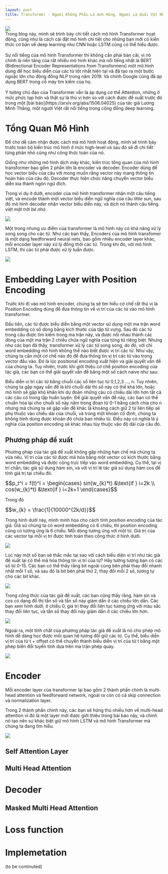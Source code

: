 ```yaml
---
layout: post
title: Transformer - Ngươi Không Phải Là Anh Hùng, Ngươi Là Quái Vật Nhiều Đầu.
---
```



<div class="img-div-any-width" markdown="0">
    <img src="/images/transformer/transformer.jpg" />
</div>
Trong blog này, mình sẽ trình bày chi tiết cách mô hình Transformer hoạt động, cũng như là cách cài đặt mô hình chi tiết cho những bạn mới có kiến thức cơ bản về deep learning như CNN hoặc LSTM cũng có thể hiểu được.<br/><br/>Sự nổi tiếng của mô hình Transformer thì không cần phải bàn cãi, vì nó chính là nền tảng của rất nhiều mô hình khác mà nổi tiếng nhất là BERT (Bidirectional Encoder Representations from Transformers) một mô hình dùng để học biểu diễn của các từ tốt nhất hiện tại và đã tạo ra một bước ngoặc lớn cho động đồng NLP trong năm 2019. Và chính Google cũng đã áp dụng BERT trong cỗ máy tìm kiếm của họ.<br/><br/>Ý tưởng chủ đạo của Transformer vẫn là áp dụng cơ thể Attention, những ở mức phức tạp hơn và thật sự là thú vị hơn so với cách được đề xuất trước đó trong một [bài báo](https://arxiv.org/abs/1508.04025) của tác giả Lương Minh Thắng, một người Việt rất nổi tiếng trong cộng đồng deep learning. 

# Tổng Quan Mô Hình
Để cho dễ cảm nhận được cách mà mô hình hoạt động, mình sẽ trình bày trước toàn bộ kiến trúc mô hình ở mức high-level và sau đó sẽ đi chi tiết từng phân nhỏ cũng như công thức toán của nó. 

Giống như những mô hình dịch máy khác, kiến trúc tổng quan của mô hình transformer bao gồm 2 phần lớn là encoder và decoder. Encoder dùng để học vector biểu của câu với mong muốn rằng vector này mang thông tin hoàn hảo của câu đó. Decoder thực hiện chức năng chuyển vector biểu diễn kia thành ngôn ngứ đích.

Trong ví dụ ở dưới, encoder của mô hình transformer nhận một câu tiếng việt, và encode thành một vector biểu diễn ngữ nghĩa của câu <i>little sun</i>, sau đó mô hình decoder nhận vector biểu diễn này, và dịch nó thành câu tiếng việt <i>mặt trời bé nhỏ</i>

<div class="img-div" markdown="0">
    <img src="/images/transformer/overview.jpg" />
</div>

Một trong nhưng ưu điểm của transformer là mô hình này có khả năng xử lý song song cho các từ. Như các bạn thấy, Encoders của mô hình transfomer là một dạng feedforward neural nets, bao gồm nhiều encoder layer khác, mỗi encoder layer này xử lý đồng thời các từ. Trong khi đó, với mô hình LSTM, thì các từ phải được xử lý tuần được. 

<div class="img-div-any-width" markdown="0">
    <img src="/images/transformer/overview2.jpg" />
</div>

# Embedding Layer with Position Encoding
Trước khi đi vào mô hình encoder, chúng ta sẽ tìm hiểu cơ chế rất thú vị là Position Encoding dùng để đưa thông tin về vị trí của các từ vào mô hình transformer.

Đầu tiên, các từ được biểu diễn bằng một vector sử dụng một ma trận word embedding có số dòng bằng kích thước của tập từ vựng. Sau đó các từ trong câu được tìm kiếm trong ma trận này, và được nối nhau thành các dòng của một ma trận 2 chiều chứa ngữ nghĩa của từng từ riêng biệt. Nhưng như các bạn đã thấy, transformer xử lý các từ song song, do đó, với chỉ word embedding mô hình không thể nào biết được vị trí các từ. Như vậy, chúng ta cần một cơ chế nào đó để đưa thông tin vị trí các từ vào trong vector đầu vào. Đó là lúc positional encoding xuất hiện và giải quyết vấn đề của chúng ta. Tuy nhiên, trước khi giới thiệu cơ chế position encoding của tác giả, các bạn có thể giải quyết vấn đề băng một số cách naive như sau:

Biểu diễn vị trí các từ bằng chuỗi các số liên tục từ 0,1,2,3 ..., n. Tuy nhiên, chúng ta gặp ngay vấn đề là khi chuỗi dài thì số này có thể khá lớn, hoặc mô hình sẽ gặp khó khăn khi dự đoán những câu có chiều dài lớn hơn tất cả các câu có trong tập huấn luyện. Để giải quyết vấn đề này, các bạn có thể chuẩn hóa lại cho chuỗi số này nằm trong đoạn từ 0-1 bằng cách chia cho n nhưng mà chúng ta sẽ gặp vấn đề khác là khoảng cách giữ 2 từ liên tiếp sẽ phụ thuộc vào chiều dài của chuỗi, và trong một khoản cố định, chúng ta không hình dùng được khoản đó chứa bao nhiêu từ. Điều này có nghĩa là ý nghĩa của position encoding sẽ khác nhau tùy thuộc vào độ dài của câu đó.

## Phương pháp đề xuất
Phương pháp của tác giả đề xuất không gặp những hạn chế mà chúng ta vừa nêu. Vị trí của các từ được mã hóa bằng một vector có kích thước bằng word embedding và được cộng trực tiếp vào word embedding. Cụ thể, tại vị trí chẵn, tác giả sử dụng hàm sin, và với vị trí lẽ tác giả sử dụng hàm cos để tính giá trị tại chiều đó.

<div class='row'>
<span class="col-sm-12 text-center" style="font-size:120%">$$p_t^i = f(t)^i = 
\begin{cases}
   sin(w_{k}*t) &\text{if } i=2k \\
   cos(w_{k}*t) &\text{if } i=2k+1
\end{cases}$$</span>
</div>

Trong đó 
<div class='row'>
<span class="col-sm-12 text-center" style="font-size:120%">$$w_{k} = \frac{1}{10000^{2k/d}}$$</span>
</div>

Trong hình dưới này, mình minh họa cho cách tính position encoding của tác giả. Giả sử chúng ta có word embedding có 6 chiều, thì position encoding cũng có tương ứng là 6 chiều. Mỗi dòng tương ứng với một từ. Giá trị của các vector tại mỗi vị trí được tính toán theo công thức ở hình dưới. 

<div class="img-div-any-width" markdown="0">
    <img src="/images/transformer/pe.png" />
</div>

Lúc này một số bạn sẽ thắc mắc tại sao với cách biểu diện vị trí như tác giả đề xuất lại có thể mã hóa thông tin vị trí của từ? Hãy tưởng tượng bạn có các số từ 0-15. Các bạn có thể thấy rằng bit ngoài cùng bên phải thay đổi nhanh nhất mỗi 1 số, và sau đó là bit bên phải thứ 2, thay đổi mỗi 2 số, tương tự cho các bit khác. 

<div class="img-div" markdown="0">
    <img src="/images/transformer/pe_intuition.jpg" />
</div>

Trong công thức của tác giả đề xuất, các bạn cũng thấy rằng, hàm sin và cos có dạng đồ thị tần số và tần số này giảm dần ở các chiều lớn dần. Các bạn xem hình dưới, ở chiều 0, giá trị thay đổi liên tục tương ứng với màu sắc thay đổi liên tục, và tần số thay đổi này giảm dần ở các chiều lớn hơn. 

<div class="img-div-any-width" markdown="0">
    <img src="/images/transformer/pe_heatmap.png" />
</div>

Ngoài ra, một tính chất của phương pháp tác giả đề xuất là nó cho phép mô hình dễ dàng học được mối quan hệ tương đối giữ các từ. Cụ thể, biểu diễn vị trí của từ t + offset có thể chuyển thành biểu diễn vị trí của từ t bằng một phép biến đổi tuyến tính dựa trên ma trận phép quay. 

<div class="img-div" markdown="0">
    <img src="/images/transformer/embedding.jpg" />
</div>

# Encoder

Mỗi encoder layer của transformer lại bao gồm 2 thành phần chính là multi-head attention và feedforward network, ngoài ra còn có cả skip connection và normalization layer. 

Trong 2 thành phần chính này, các bạn sẽ hứng thú nhiều hơn về multi-head attention vì đó là một layer mới được giới thiệu trong bài báo này, và chính nó tạo nên sự khác biệt giữ mô hình LSTM và mô hình Transformer mà chúng ta đang tìm hiểu. 

<div class="img-div" markdown="0">
    <img src="/images/transformer/encoder.jpg" />
</div>

## Self Attention Layer
## Multi Head Attention
# Decoder
## Masked Multi Head Attention
# Loss function
# Implemetation
(to be continuted)
